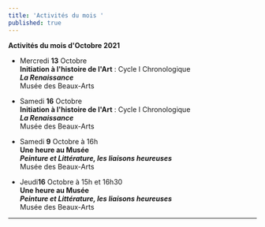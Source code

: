 ```yaml
---
title: 'Activités du mois '
published: true
---
```

**Activités du mois d'Octobre 2021**

* Mercredi **13** Octobre   
**Initiation à l'histoire de l'Art** : Cycle I  Chronologique  
_**La Renaissance**_   
Musée des Beaux-Arts

* Samedi  **16** Octobre  
**Initiation à l'histoire de l'Art** : Cycle I  Chronologique  
_**La Renaissance**_  
Musée des Beaux-Arts


* Samedi **9** Octobre à 16h   
**Une heure au Musée**  
**_Peinture et Littérature, les liaisons heureuses_**  
Musée des Beaux-Arts  

* Jeudi**16** Octobre à 15h et 16h30  
**Une heure au Musée**  
**_Peinture et Littérature, les liaisons heureuses_**  
Musée des Beaux-Arts



***
